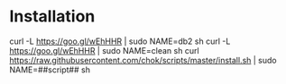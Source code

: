 # Installation

curl -L https://goo.gl/wEhHHR | sudo NAME=db2 sh
curl -L https://goo.gl/wEhHHR | sudo NAME=clean sh
curl https://raw.githubusercontent.com/chok/scripts/master/install.sh | sudo NAME=##script## sh 
